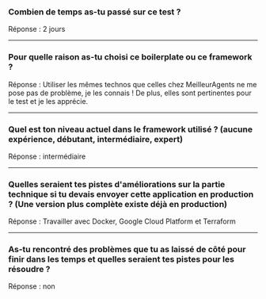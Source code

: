 ### Combien de temps as-tu passé sur ce test ?

Réponse : 2 jours

---

### Pour quelle raison as-tu choisi ce boilerplate ou ce framework ?

Réponse : Utiliser les mêmes technos que celles chez MeilleurAgents ne me pose pas de problème, je les connais ! De plus, elles sont pertinentes pour le test et je les apprécie.

---

### Quel est ton niveau actuel dans le framework utilisé ? (aucune expérience, débutant, intermédiaire, expert)

Réponse : intermédiaire

---

### Quelles seraient tes pistes d'améliorations sur la partie technique si tu devais envoyer cette application en production ? (Une version plus complète existe déjà en production)

Réponse : Travailler avec Docker, Google Cloud Platform et Terraform

---

### As-tu rencontré des problèmes que tu as laissé de côté pour finir dans les temps et quelles seraient tes pistes pour les résoudre ?

Réponse : non
